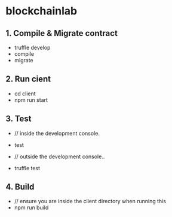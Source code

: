 # blockchainlab

## 1. Compile & Migrate contract

- truffle develop
- compile
- migrate

## 2. Run cient
- cd client
- npm run start

## 3. Test
- // inside the development console.
- test

- // outside the development console..
- truffle test

## 4. Build
- // ensure you are inside the client directory when running this
- npm run build
